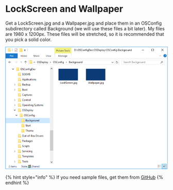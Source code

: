# LockScreen and Wallpaper

Get a LockScreen.jpg and a Wallpaper.jpg and place them in an OSConfig subdirectory called Background \(we will use these files a bit later\).  My files are 1980 x 1200px.  These files will be stretched, so it is recommended that you pick a solid color.

![](../../.gitbook/assets/2018-08-07_22-10-45.png)

{% hint style="info" %}
If you need sample files, get them from [GitHub](https://github.com/OSDeploy/OSConfig.Development/tree/master/Background)
{% endhint %}



